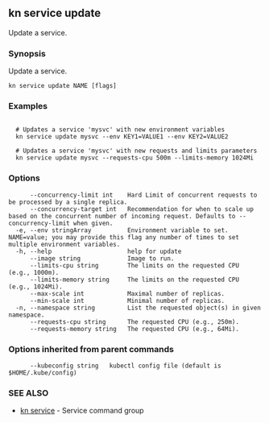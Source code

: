 ## kn service update

Update a service.

### Synopsis

Update a service.

```
kn service update NAME [flags]
```

### Examples

```

  # Updates a service 'mysvc' with new environment variables
  kn service update mysvc --env KEY1=VALUE1 --env KEY2=VALUE2

  # Updates a service 'mysvc' with new requests and limits parameters
  kn service update mysvc --requests-cpu 500m --limits-memory 1024Mi
```

### Options

```
      --concurrency-limit int    Hard Limit of concurrent requests to be processed by a single replica.
      --concurrency-target int   Recommendation for when to scale up based on the concurrent number of incoming request. Defaults to --concurrency-limit when given.
  -e, --env stringArray          Environment variable to set. NAME=value; you may provide this flag any number of times to set multiple environment variables.
  -h, --help                     help for update
      --image string             Image to run.
      --limits-cpu string        The limits on the requested CPU (e.g., 1000m).
      --limits-memory string     The limits on the requested CPU (e.g., 1024Mi).
      --max-scale int            Maximal number of replicas.
      --min-scale int            Minimal number of replicas.
  -n, --namespace string         List the requested object(s) in given namespace.
      --requests-cpu string      The requested CPU (e.g., 250m).
      --requests-memory string   The requested CPU (e.g., 64Mi).
```

### Options inherited from parent commands

```
      --kubeconfig string   kubectl config file (default is $HOME/.kube/config)
```

### SEE ALSO

* [kn service](kn_service.md)	 - Service command group

